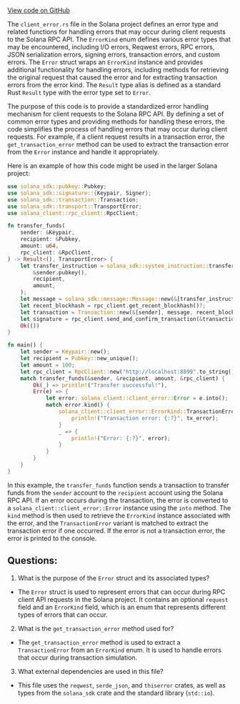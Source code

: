 [View code on GitHub](https://github.com/solana-labs/solana/blob/master/rpc-client-api/src/client_error.rs)

The `client_error.rs` file in the Solana project defines an error type and related functions for handling errors that may occur during client requests to the Solana RPC API. The `ErrorKind` enum defines various error types that may be encountered, including I/O errors, Reqwest errors, RPC errors, JSON serialization errors, signing errors, transaction errors, and custom errors. The `Error` struct wraps an `ErrorKind` instance and provides additional functionality for handling errors, including methods for retrieving the original request that caused the error and for extracting transaction errors from the error kind. The `Result` type alias is defined as a standard Rust `Result` type with the error type set to `Error`.

The purpose of this code is to provide a standardized error handling mechanism for client requests to the Solana RPC API. By defining a set of common error types and providing methods for handling these errors, the code simplifies the process of handling errors that may occur during client requests. For example, if a client request results in a transaction error, the `get_transaction_error` method can be used to extract the transaction error from the `Error` instance and handle it appropriately.

Here is an example of how this code might be used in the larger Solana project:

```rust
use solana_sdk::pubkey::Pubkey;
use solana_sdk::signature::{Keypair, Signer};
use solana_sdk::transaction::Transaction;
use solana_sdk::transport::TransportError;
use solana_client::rpc_client::RpcClient;

fn transfer_funds(
    sender: &Keypair,
    recipient: &Pubkey,
    amount: u64,
    rpc_client: &RpcClient,
) -> Result<(), TransportError> {
    let transfer_instruction = solana_sdk::system_instruction::transfer(
        &sender.pubkey(),
        recipient,
        amount,
    );
    let message = solana_sdk::message::Message::new(&[transfer_instruction], Some(&sender.pubkey()));
    let recent_blockhash = rpc_client.get_recent_blockhash()?;
    let transaction = Transaction::new(&[sender], message, recent_blockhash);
    let signature = rpc_client.send_and_confirm_transaction(&transaction)?;
    Ok(())
}

fn main() {
    let sender = Keypair::new();
    let recipient = Pubkey::new_unique();
    let amount = 100;
    let rpc_client = RpcClient::new("http://localhost:8899".to_string());
    match transfer_funds(&sender, &recipient, amount, &rpc_client) {
        Ok(_) => println!("Transfer successful!"),
        Err(e) => {
            let error: solana_client::client_error::Error = e.into();
            match error.kind() {
                solana_client::client_error::ErrorKind::TransactionError(tx_error) => {
                    println!("Transaction error: {:?}", tx_error);
                }
                _ => {
                    println!("Error: {:?}", error);
                }
            }
        }
    }
}
```

In this example, the `transfer_funds` function sends a transaction to transfer funds from the `sender` account to the `recipient` account using the Solana RPC API. If an error occurs during the transaction, the error is converted to a `solana_client::client_error::Error` instance using the `into` method. The `kind` method is then used to retrieve the `ErrorKind` instance associated with the error, and the `TransactionError` variant is matched to extract the transaction error if one occurred. If the error is not a transaction error, the error is printed to the console.
## Questions: 
 1. What is the purpose of the `Error` struct and its associated types?
- The `Error` struct is used to represent errors that can occur during RPC client API requests in the Solana project. It contains an optional `request` field and an `ErrorKind` field, which is an enum that represents different types of errors that can occur.

2. What is the `get_transaction_error` method used for?
- The `get_transaction_error` method is used to extract a `TransactionError` from an `ErrorKind` enum. It is used to handle errors that occur during transaction simulation.

3. What external dependencies are used in this file?
- This file uses the `reqwest`, `serde_json`, and `thiserror` crates, as well as types from the `solana_sdk` crate and the standard library (`std::io`).